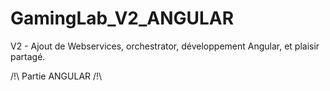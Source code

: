 # GamingLab_V2_ANGULAR
V2 - Ajout de Webservices, orchestrator, développement Angular, et plaisir partagé.

/!\ Partie ANGULAR /!\
